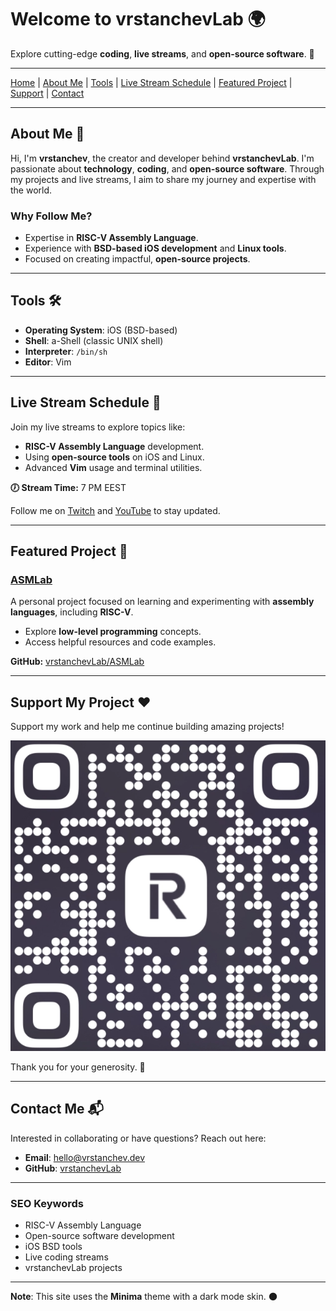 # Welcome to vrstanchevLab 🌍  

Explore cutting-edge **coding**, **live streams**, and **open-source software**. 🚀  

---

[Home](#welcome-to-vrstanchevlab-) | [About Me](#about-me-) | [Tools](#tools-) | [Live Stream Schedule](#live-stream-schedule-) | [Featured Project](#featured-project-) | [Support](#support-my-project-) | [Contact](#contact-me-)  

---

## About Me 👤  

Hi, I'm **vrstanchev**, the creator and developer behind **vrstanchevLab**. I'm passionate about **technology**, **coding**, and **open-source software**. Through my projects and live streams, I aim to share my journey and expertise with the world.  

### Why Follow Me?  
- Expertise in **RISC-V Assembly Language**.  
- Experience with **BSD-based iOS development** and **Linux tools**.  
- Focused on creating impactful, **open-source projects**.  

---

## Tools 🛠️  

- **Operating System**: iOS (BSD-based)  
- **Shell**: a-Shell (classic UNIX shell)  
- **Interpreter**: `/bin/sh`  
- **Editor**: Vim  

---

## Live Stream Schedule 📅  

Join my live streams to explore topics like:  
- **RISC-V Assembly Language** development.  
- Using **open-source tools** on iOS and Linux.  
- Advanced **Vim** usage and terminal utilities.  

**🕖 Stream Time:** 7 PM EEST  

Follow me on [Twitch](https://www.twitch.tv/vrstanchev) and [YouTube](https://www.youtube.com/@vrstanchev) to stay updated.  

---

## Featured Project 🌟  

### [ASMLab](https://github.com/vrstanchevLab/ASMLab)  
A personal project focused on learning and experimenting with **assembly languages**, including **RISC-V**.  
- Explore **low-level programming** concepts.  
- Access helpful resources and code examples.  

**GitHub:** [vrstanchevLab/ASMLab](https://github.com/vrstanchevLab/ASMLab)  

---

## Support My Project ❤️  

Support my work and help me continue building amazing projects!  

![Support QR Code](qr.png)  

Thank you for your generosity. 🙏  

---

## Contact Me 📬  

Interested in collaborating or have questions? Reach out here:  
- **Email**: [hello@vrstanchev.dev](mailto:hello@vrstanchev.dev)  
- **GitHub**: [vrstanchevLab](https://github.com/vrstanchevLab)  

---

### SEO Keywords  
- RISC-V Assembly Language  
- Open-source software development  
- iOS BSD tools  
- Live coding streams  
- vrstanchevLab projects  

---

**Note**: This site uses the **Minima** theme with a dark mode skin. 🌑  
